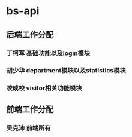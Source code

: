 ﻿# bs-api
## 后端工作分配
### 丁柯军 基础功能以及login模块
### 胡少华 department模块以及statistics模块
### 凌成校 visitor相关功能模块
## 前端工作分配
### 吴克沛 前端所有
